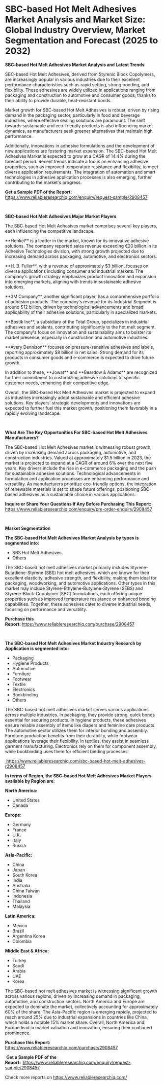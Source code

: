 <p><h1>SBC-based Hot Melt Adhesives Market Analysis and Market Size: Global Industry Overview, Market Segmentation and Forecast (2025 to 2032)</h1></p><p><strong>SBC-based Hot Melt Adhesives Market Analysis and Latest Trends</strong></p>
<p><p>SBC-based Hot Melt Adhesives, derived from Styrenic Block Copolymers, are increasingly popular in various industries due to their excellent performance characteristics such as rapid setting, strong bonding, and flexibility. These adhesives are widely utilized in applications ranging from packaging and construction to automotive and consumer goods, thanks to their ability to provide durable, heat-resistant bonds.</p><p>Market growth for SBC-based Hot Melt Adhesives is robust, driven by rising demand in the packaging sector, particularly in food and beverage industries, where effective sealing solutions are paramount. The shift towards sustainable and eco-friendly products is also influencing market dynamics, as manufacturers seek greener alternatives that maintain high performance.</p><p>Additionally, innovations in adhesive formulations and the development of new applications are fostering market expansion. The SBC-based Hot Melt Adhesives Market is expected to grow at a CAGR of 14.4% during the forecast period. Recent trends indicate a focus on enhancing adhesive properties, such as improved temperature resistance and flexibility, to meet diverse application requirements. The integration of automation and smart technologies in adhesive application processes is also emerging, further contributing to the market's progress.</p></p>
<p><strong>Get a Sample PDF of the Report:&nbsp;</strong> <a href="https://www.reliableresearchiq.com/enquiry/request-sample/2908457?utm_campaign=3136&utm_medium=2&utm_source=Github&utm_content=ia&utm_term=12032025&utm_id=sbc-based-hot-melt-adhesives">https://www.reliableresearchiq.com/enquiry/request-sample/2908457</a></p>
<p>&nbsp;</p>
<p><strong>SBC-based Hot Melt Adhesives Major Market Players</strong></p>
<p><p>The SBC-based Hot Melt Adhesives market comprises several key players, each influencing the competitive landscape. </p><p>**Henkel** is a leader in the market, known for its innovative adhesive solutions. The company reported sales revenue exceeding €20 billion in its Adhesive Technologies division, with strong growth projected due to increasing demand across packaging, automotive, and electronics sectors.</p><p>**H. B. Fuller**, with a revenue of approximately $3 billion, focuses on diverse applications including consumer and industrial markets. The company's growth strategy emphasizes product innovation and expansion into emerging markets, aligning with trends in sustainable adhesive solutions.</p><p>**3M Company**, another significant player, has a comprehensive portfolio of adhesion products. The company's revenue for its Industrial Segment is around $12 billion, driven by technological advancements and broad applicability of their adhesive solutions, particularly in specialized markets.</p><p>**Bostik Inc**, a subsidiary of the Total Group, specializes in industrial adhesives and sealants, contributing significantly to the hot melt segment. The company's focus on innovation and sustainability aims to bolster its market presence, especially in construction and automotive industries.</p><p>**Avery Dennison** focuses on pressure-sensitive adhesives and labels, reporting approximately $8 billion in net sales. Strong demand for its products in consumer goods and e-commerce is expected to drive future growth.</p><p>In addition to these, **Jowat** and **Beardow & Adams** are recognized for their commitment to customizing adhesive solutions to specific customer needs, enhancing their competitive edge. </p><p>Overall, the SBC-based Hot Melt Adhesives market is projected to expand as industries increasingly adopt sustainable and efficient adhesive solutions. Key players' strategic developments and innovations are expected to further fuel this market growth, positioning them favorably in a rapidly evolving landscape.</p></p>
<p>&nbsp;</p>
<p><strong>What Are The Key Opportunities For SBC-based Hot Melt Adhesives Manufacturers?</strong></p>
<p><p>The SBC-based Hot Melt Adhesives market is witnessing robust growth, driven by increasing demand across packaging, automotive, and construction industries. Valued at approximately $1.5 billion in 2023, the market is projected to expand at a CAGR of around 6% over the next five years. Key drivers include the rise in e-commerce packaging and the push for sustainable adhesive solutions. Technological advancements in formulation and application processes are enhancing performance and versatility. As manufacturers prioritize eco-friendly options, the integration of renewable materials is set to shape future offerings, positioning SBC-based adhesives as a sustainable choice in various applications.</p></p>
<p><strong>Inquire or Share Your Questions If Any Before Purchasing This Report:</strong> <a href="https://www.reliableresearchiq.com/enquiry/pre-order-enquiry/2908457?utm_campaign=3136&utm_medium=2&utm_source=Github&utm_content=ia&utm_term=12032025&utm_id=sbc-based-hot-melt-adhesives">https://www.reliableresearchiq.com/enquiry/pre-order-enquiry/2908457</a></p>
<p>&nbsp;</p>
<p><strong>Market Segmentation</strong></p>
<p><strong>The SBC-based Hot Melt Adhesives Market Analysis by types is segmented into:</strong></p>
<p><ul><li>SBS Hot Melt Adhesives</li><li>Others</li></ul></p>
<p><p>The SBC-based hot melt adhesives market primarily includes Styrene-Butadiene-Styrene (SBS) hot melt adhesives, which are known for their excellent elasticity, adhesive strength, and flexibility, making them ideal for packaging, woodworking, and automotive applications. Other types in this market may include Styrene-Ethylene-Butylene-Styrene (SEBS) and Styrene-Block-Copolymer (SBC) formulations, each offering unique properties such as improved temperature resistance or enhanced bonding capabilities. Together, these adhesives cater to diverse industrial needs, focusing on performance and versatility.</p></p>
<p><strong>Purchase this Report:&nbsp;</strong><a href="https://www.reliableresearchiq.com/purchase/2908457?utm_campaign=3136&utm_medium=2&utm_source=Github&utm_content=ia&utm_term=12032025&utm_id=sbc-based-hot-melt-adhesives">https://www.reliableresearchiq.com/purchase/2908457</a></p>
<p>&nbsp;</p>
<p><strong>The SBC-based Hot Melt Adhesives Market Industry Research by Application is segmented into:</strong></p>
<p><ul><li>Packaging</li><li>Hygiene Products</li><li>Automotive</li><li>Furniture</li><li>Footwear</li><li>Textile</li><li>Electronics</li><li>Bookbinding</li><li>Others</li></ul></p>
<p><p>The SBC-based hot melt adhesives market serves various applications across multiple industries. In packaging, they provide strong, quick bonds essential for securing products. In hygiene products, these adhesives ensure reliable assembly of items like diapers and feminine care products. The automotive sector utilizes them for interior bonding and assembly. Furniture production benefits from their durability, while footwear applications leverage their flexibility. In textiles, they assist in seamless garment manufacturing. Electronics rely on them for component assembly, while bookbinding uses them for efficient binding processes.</p></p>
<p><a href="https://www.reliableresearchiq.com/sbc-based-hot-melt-adhesives-r2908457?utm_campaign=3136&utm_medium=2&utm_source=Github&utm_content=ia&utm_term=12032025&utm_id=sbc-based-hot-melt-adhesives">&nbsp;https://www.reliableresearchiq.com/sbc-based-hot-melt-adhesives-r2908457</a></p>
<p><strong>In terms of Region, the SBC-based Hot Melt Adhesives Market Players available by Region are:</strong></p>
<p>
    <p> <strong> North America: </strong>
        <ul>
            <li>United States</li>
            <li>Canada</li>
        </ul>
        </p> 
    <p> <strong> Europe: </strong>
        <ul>
            <li>Germany</li>
            <li>France</li>
            <li>U.K.</li>
            <li>Italy</li>
            <li>Russia</li>
        </ul>
        </p> 
    <p> <strong> Asia-Pacific: </strong>
        <ul>
            <li>China</li>
            <li>Japan</li>
            <li>South Korea</li>
            <li>India</li>
            <li>Australia</li>
            <li>China Taiwan</li>
            <li>Indonesia</li>
            <li>Thailand</li>
            <li>Malaysia</li>
        </ul>
        </p> 
    <p> <strong> Latin America: </strong>
        <ul>
            <li>Mexico</li>
            <li>Brazil</li>
            <li>Argentina Korea</li>
            <li>Colombia</li>
        </ul>
        </p> 
    <p> <strong> Middle East & Africa: </strong>
        <ul>
            <li>Turkey</li>
            <li>Saudi</li>
            <li>Arabia</li>
            <li>UAE</li>
            <li>Korea</li>
        </ul>
    </p>
    </p>
<p><p>The SBC-based hot melt adhesives market is witnessing significant growth across various regions, driven by increasing demand in packaging, automotive, and construction sectors. North America and Europe are expected to dominate the market, collectively accounting for approximately 60% of the share. The Asia-Pacific region is emerging rapidly, projected to reach around 25% due to industrial expansions in countries like China, which holds a notable 15% market share. Overall, North America and Europe lead in market valuation and innovation, ensuring their continued prominence.</p></p>
<p><strong>Purchase this Report: </strong><a href="https://www.reliableresearchiq.com/purchase/2908457?utm_campaign=3136&utm_medium=2&utm_source=Github&utm_content=ia&utm_term=12032025&utm_id=sbc-based-hot-melt-adhesives">https://www.reliableresearchiq.com/purchase/2908457</a></p>
<p>&nbsp;<strong>Get a Sample PDF of the Report:&nbsp;&nbsp;</strong><a href="https://www.reliableresearchiq.com/enquiry/request-sample/2908457?utm_campaign=3136&utm_medium=2&utm_source=Github&utm_content=ia&utm_term=12032025&utm_id=sbc-based-hot-melt-adhesives">https://www.reliableresearchiq.com/enquiry/request-sample/2908457</a></p>
<p><strong></strong></p>
<p>Check more reports on <a href="https://www.reliableresearchiq.com/?utm_campaign=3136&utm_medium=2&utm_source=Github&utm_content=ia&utm_term=12032025&utm_id=sbc-based-hot-melt-adhesives">https://www.reliableresearchiq.com/</a></p>